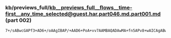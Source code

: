 ### kb/previews_full/kb__previews_full__flows__time-first__any_time_selected@guest.har.part046.md.part001.md (part 002)

```md
7+/sABwcGAPf3+AD6+/oAAgIBAP/+AAD6+PoA+vv7AAMBAQADAwMA+fn5APv8+wAICAgABwQFAPb5+AD5+/oABQMEAAMCAQD/
```

```
